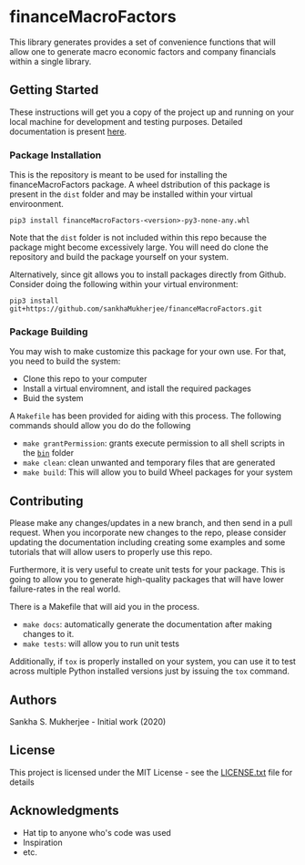 # financeMacroFactors

This library generates provides a set of convenience functions that will allow one to
generate macro economic factors and company financials within a single library.

## Getting Started

These instructions will get you a copy of the project up and running on your local machine for development 
and testing purposes. Detailed documentation is present [here](https://sankhamukherjee.github.io/financeMacroFactors/).

### Package Installation

This is the repository is meant to be used for installing the financeMacroFactors package. 
A wheel dstribution of this package is present in the `dist` folder and may be 
installed within your virtual enviroonment. 

`pip3 install financeMacroFactors-<version>-py3-none-any.whl`

Note that the `dist` folder is not included within this repo because the package might 
become excessively large. You will need do clone the repository and build the package yourself
on your system.

Alternatively, since git allows you to install packages directly from Github. Consider 
doing the following within your virtual environment:

`pip3 install git+https://github.com/sankhaMukherjee/financeMacroFactors.git`


### Package Building

You may wish to make customize this package for your own use. For that, you need to build the system:

 - Clone this repo to your computer
 - Install a virtual enviromnent, and istall the required packages
 - Buid the system

 A `Makefile` has been provided for aiding with this process. The following commands should allow you do do the following

  - `make grantPermission`: grants execute permission to all shell scripts in the [`bin`](../master/bin) folder
  - `make clean`: clean unwanted and temporary files that are generated
  - `make build`: This will allow you to build Wheel packages for your system

## Contributing

Please make any changes/updates in a new branch, and then send in a pull request. When you incorporate new
changes to the repo, please consider updating the documentation including creating some examples and some
tutorials that will allow users to properly use this repo.

Furthermore, it is very useful to create unit tests for your package. This is going to allow you to generate
high-quality packages that will have lower failure-rates in the real world.

There is a Makefile that will aid you in the process.

  - `make docs`: automatically generate the documentation after making changes to it. 
  - `make tests`: will allow you to run unit tests

Additionally, if `tox` is properly installed on your system, you can use it to test across multiple
Python installed versions just by issuing the `tox` command. 

## Authors

Sankha S. Mukherjee - Initial work (2020)

## License

This project is licensed under the MIT License - see the [LICENSE.txt](LICENSE.txt) file for details

## Acknowledgments

 - Hat tip to anyone who's code was used
 - Inspiration
 - etc.
 